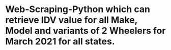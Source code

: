# Web-Scraping-Python which can retrieve IDV value for all Make, Model and variants of 2 Wheelers for March 2021 for all states.
